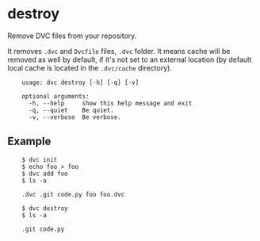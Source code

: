# destroy

Remove DVC files from your repository.

It removes `.dvc` and `Dvcfile` files, `.dvc` folder. It means cache will be
removed as well by default, if it's not set to an external location (by
default local cache is located in the `.dvc/cache` directory).

```usage
    usage: dvc destroy [-h] [-q] [-v]

    optional arguments:
      -h, --help     show this help message and exit
      -q, --quiet    Be quiet.
      -v, --verbose  Be verbose.
```

## Example

```dvc
    $ dvc init
    $ echo foo > foo
    $ dvc add foo
    $ ls -a

    .dvc .git code.py foo foo.dvc

    $ dvc destroy
    $ ls -a

    .git code.py
```
